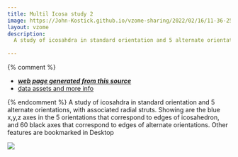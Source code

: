 ```yaml
---
title: Multil Icosa study 2
image: https://John-Kostick.github.io/vzome-sharing/2022/02/16/11-36-25-Multil-Icosa-study-2/Multil-Icosa-study-2.png
layout: vzome
description:
  A study of icosahdra in standard orientation and 5 alternate orientations, with associated radial struts. Showing are the blue x,y,z axes in the 5 orientations that correspond to edges of icosahedron, and 60 black axes that correspond to edges of alternate orientations.  Other features are bookmarked in Desktop.
 
---
```


{% comment %}
 - [***web page generated from this source***][post]
 - [data assets and more info][github]

[post]: <https://John-Kostick.github.io/vzome-sharing/2022/02/16/Multil-Icosa-study-2-11-36-25.html>
[github]: <https://github.com/John-Kostick/vzome-sharing/tree/main/2022/02/16/11-36-25-Multil-Icosa-study-2/>
{% endcomment %}
  A study of icosahdra in standard orientation and 5 alternate orientations, with associated radial struts. Showing are the blue x,y,z axes in the 5 orientations that correspond to edges of icosahedron, and 60 black axes that correspond to edges of alternate orientations.  Other features are bookmarked in Desktop

<vzome-viewer style="width: 100%; height: 100vh;"
       src="https://John-Kostick.github.io/vzome-sharing/2022/02/16/11-36-25-Multil-Icosa-study-2/Multil-Icosa-study-2.vZome" >
  <img src="https://John-Kostick.github.io/vzome-sharing/2022/02/16/11-36-25-Multil-Icosa-study-2/Multil-Icosa-study-2.png" />
</vzome-viewer>
